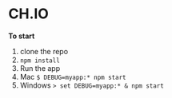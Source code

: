 # CH.IO

**To start**
1. clone the repo
1. `npm install`
1. Run the app
  1. Mac `$ DEBUG=myapp:* npm start`
  1. Windows `> set DEBUG=myapp:* & npm start`

